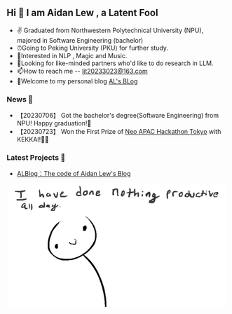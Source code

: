 ## Hi 👋 I am Aidan Lew ,  a Latent Fool

- ✌ Graduated from Northwestern Polytechnical University (NPU), majored in Software Engineering (bachelor)
- ⏰Going to Peking University (PKU) for further study.
- 👀Interested in NLP , Magic and Music.
- 💞️Looking for like-minded partners who'd like to do research in LLM. 
- 📫How to reach me -- ljt20233023@163.com
- 🌝Welcome to my personal blog [AL's BLog](https://al-377.github.io/about/)

### News 📰
- 【20230706】 Got the bachelor's degree(Software Engineering) from NPU! Happy graduation!🎉
- 【20230723】 Won the First Prize of [Neo APAC Hackathon Tokyo](https://hackathon.neo.org/station/tokyo/) with KEKKAI!🎉🎉

### Latest Projects 💌
- [ALBlog：The code of Aidan Lew's Blog](https://github.com/AL-377/ALBlog)

<div  align="center">
<img src="https://github.com/AL-377/AL-377/blob/main/me.gif">  
</div>


